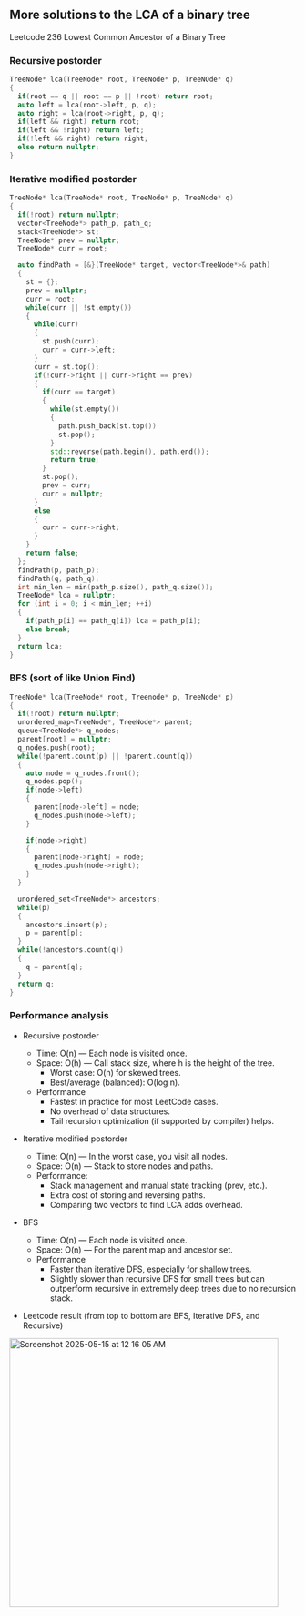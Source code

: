 ## More solutions to the LCA of a binary tree
Leetcode 236 Lowest Common Ancestor of a Binary Tree

### Recursive postorder
```cpp
TreeNode* lca(TreeNode* root, TreeNode* p, TreeNOde* q)
{
  if(root == q || root == p || !root) return root;
  auto left = lca(root->left, p, q);
  auto right = lca(root->right, p, q);
  if(left && right) return root;
  if(left && !right) return left;
  if(!left && right) return right;
  else return nullptr;
}
```

### Iterative modified postorder 
```cpp
TreeNode* lca(TreeNode* root, TreeNode* p, TreeNode* q)
{
  if(!root) return nullptr;
  vector<TreeNode*> path_p, path_q;
  stack<TreeNode*> st;
  TreeNode* prev = nullptr;
  TreeNode* curr = root;

  auto findPath = [&}(TreeNode* target, vector<TreeNode*>& path)
  {
    st = {};
    prev = nullptr;
    curr = root;
    while(curr || !st.empty())
    {
      while(curr)
      {
        st.push(curr);
        curr = curr->left;
      }
      curr = st.top();
      if(!curr->right || curr->right == prev)
      {
        if(curr == target)
        {
          while(st.empty())
          {
            path.push_back(st.top())
            st.pop();
          }
          std::reverse(path.begin(), path.end());
          return true;
        }
        st.pop();
        prev = curr;
        curr = nullptr;
      }
      else
      {
        curr = curr->right;
      }
    }
    return false;
  };
  findPath(p, path_p);
  findPath(q, path_q);
  int min_len = min(path_p.size(), path_q.size());
  TreeNode* lca = nullptr;
  for (int i = 0; i < min_len; ++i)
  {
    if(path_p[i] == path_q[i]) lca = path_p[i];
    else break;
  }
  return lca;
}
```

### BFS (sort of like Union Find)
```cpp
TreeNode* lca(TreeNode* root, Treenode* p, TreeNode* p)
{
  if(!root) return nullptr;
  unordered_map<TreeNode*, TreeNode*> parent;
  queue<TreeNode*> q_nodes;
  parent[root] = nullptr;
  q_nodes.push(root);
  while(!parent.count(p) || !parent.count(q))
  {
    auto node = q_nodes.front();
    q_nodes.pop();
    if(node->left) 
    {
      parent[node->left] = node;
      q_nodes.push(node->left);
    }

    if(node->right) 
    {
      parent[node->right] = node;
      q_nodes.push(node->right);
    }
  }

  unordered_set<TreeNode*> ancestors;
  while(p)
  {
    ancestors.insert(p);
    p = parent[p];
  }
  while(!ancestors.count(q))
  {
    q = parent[q];
  }
  return q;
}
```

### Performance analysis
- Recursive postorder
  - Time: O(n) — Each node is visited once.
  - Space: O(h) — Call stack size, where h is the height of the tree.
    - Worst case: O(n) for skewed trees.
    - Best/average (balanced): O(log n).
  - Performance
    - Fastest in practice for most LeetCode cases.
    - No overhead of data structures.
    - Tail recursion optimization (if supported by compiler) helps. 
- Iterative modified postorder
  - Time: O(n) — In the worst case, you visit all nodes.
  - Space: O(n) — Stack to store nodes and paths.
  - Performance:
    - Stack management and manual state tracking (prev, etc.).
    - Extra cost of storing and reversing paths.
    - Comparing two vectors to find LCA adds overhead.
- BFS
  - Time: O(n) — Each node is visited once.
  - Space: O(n) — For the parent map and ancestor set.
  - Performance
    - Faster than iterative DFS, especially for shallow trees.
    - Slightly slower than recursive DFS for small trees but can outperform recursive in extremely deep trees due to no recursion stack.
   
- Leetcode result (from top to bottom are BFS, Iterative DFS, and Recursive)
<img width="472" alt="Screenshot 2025-05-15 at 12 16 05 AM" src="https://github.com/user-attachments/assets/9429b963-d2a6-41e0-acec-86c7e58d7ab7" />
